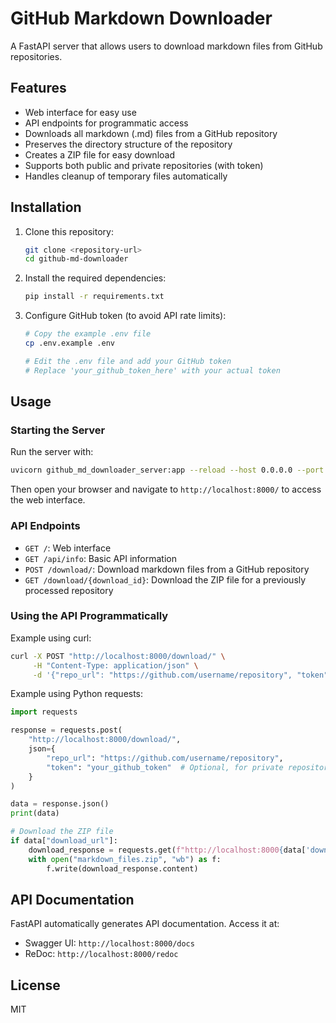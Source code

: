 # GitHub Markdown Downloader

A FastAPI server that allows users to download markdown files from GitHub repositories.

## Features

- Web interface for easy use
- API endpoints for programmatic access
- Downloads all markdown (.md) files from a GitHub repository
- Preserves the directory structure of the repository
- Creates a ZIP file for easy download
- Supports both public and private repositories (with token)
- Handles cleanup of temporary files automatically

## Installation

1. Clone this repository:
   ```bash
   git clone <repository-url>
   cd github-md-downloader
   ```

2. Install the required dependencies:
   ```bash
   pip install -r requirements.txt
   ```

3. Configure GitHub token (to avoid API rate limits):
   ```bash
   # Copy the example .env file
   cp .env.example .env

   # Edit the .env file and add your GitHub token
   # Replace 'your_github_token_here' with your actual token
   ```

## Usage

### Starting the Server

Run the server with:

```bash
uvicorn github_md_downloader_server:app --reload --host 0.0.0.0 --port 8000
```

Then open your browser and navigate to `http://localhost:8000/` to access the web interface.

### API Endpoints

- `GET /`: Web interface
- `GET /api/info`: Basic API information
- `POST /download/`: Download markdown files from a GitHub repository
- `GET /download/{download_id}`: Download the ZIP file for a previously processed repository

### Using the API Programmatically

Example using curl:

```bash
curl -X POST "http://localhost:8000/download/" \
     -H "Content-Type: application/json" \
     -d '{"repo_url": "https://github.com/username/repository", "token": "your_github_token"}'
```

Example using Python requests:

```python
import requests

response = requests.post(
    "http://localhost:8000/download/",
    json={
        "repo_url": "https://github.com/username/repository",
        "token": "your_github_token"  # Optional, for private repositories
    }
)

data = response.json()
print(data)

# Download the ZIP file
if data["download_url"]:
    download_response = requests.get(f"http://localhost:8000{data['download_url']}")
    with open("markdown_files.zip", "wb") as f:
        f.write(download_response.content)
```

## API Documentation

FastAPI automatically generates API documentation. Access it at:

- Swagger UI: `http://localhost:8000/docs`
- ReDoc: `http://localhost:8000/redoc`

## License

MIT
